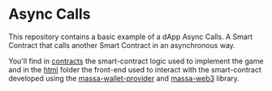 # Async Calls

This repository contains a basic example of a dApp Async Calls. A Smart Contract that calls another Smart Contract in an asynchronous way.

You'll find in [contracts](https://github.com/massalabs/massa-sc-examples/tree/main/asynccalls/contracts)
the smart-contract logic used to implement the game and in the
[html](https://github.com/massalabs/massa-sc-examples/tree/main/asynccalls/front) folder the front-end used to
interact with the smart-contract developed using the [massa-wallet-provider](https://github.com/massalabs/wallet-provider) and [massa-web3](https://github.com/massalabs/massa-web3) library.
